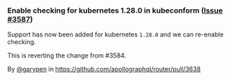 ### Enable checking for kubernetes 1.28.0 in kubeconform ([Issue #3587](https://github.com/apollographql/router/issues/3587))

Support has now been added for kubernetes `1.28.0` and we can re-enable checking.

This is reverting the change from #3584.

By [@garypen](https://github.com/garypen) in https://github.com/apollographql/router/pull/3638